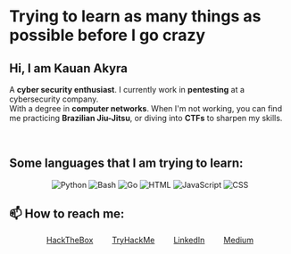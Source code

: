 # Trying to learn as many things as possible before I go crazy

## Hi, I am **Kauan Akyra**

A **cyber security enthusiast**.
I currently work in **pentesting** at a cybersecurity company.  
With a degree in **computer networks**.
When I'm not working, you can find me practicing **Brazilian Jiu-Jitsu**, or diving into **CTFs** to sharpen my skills.

<br>

## Some languages that I am trying to learn:
<div align="center">
  
![Python](https://img.shields.io/badge/Python-3.9-blue)
![Bash](https://img.shields.io/badge/Bash-5.1-4EAA25)
![Go](https://img.shields.io/badge/Go-1.18-00ADD8)
![HTML](https://img.shields.io/badge/HTML-5-E34F26)
![JavaScript](https://img.shields.io/badge/JavaScript-ES6-yellow)
![CSS](https://img.shields.io/badge/CSS-3-1572B6)
</div>

## 📫 How to reach me: <br>

<div align="center">
  <a href="https://app.hackthebox.com/profile/2086251" style="margin: 15px;">HackTheBox</a>
  <a href="https://tryhackme.com/p/ak7r4" style="margin: 15px;">TryHackMe</a>
  <a href="https://www.linkedin.com/in/kauan-akyra-477211177/" style="margin: 15px;">LinkedIn</a>
  <a href="https://medium.com/@kauanakyra" style="margin: 15px;">Medium</a>
</div>
